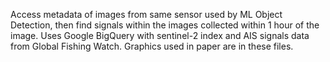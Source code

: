Access metadata of images from same sensor used by ML Object Detection, then find signals within the images collected within 1 hour of the image.
Uses Google BigQuery with sentinel-2 index and AIS signals data from Global Fishing Watch.   Graphics used in paper are in these files. 
